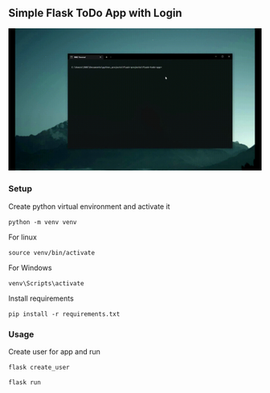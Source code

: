 ## Simple Flask ToDo App with Login
![](https://github.com/mrntou/flask-todo-app/blob/master/todogif.gif)
### Setup
Create python virtual environment and activate it

```
python -m venv venv
```

For linux
```
source venv/bin/activate
```
For Windows
```
venv\Scripts\activate
```

Install requirements
```
pip install -r requirements.txt
```

### Usage

Create user for app and run
```
flask create_user
```

```
flask run
```
